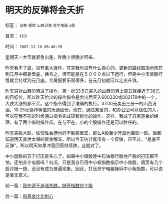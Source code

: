 # 明天的反弹将会夭折

标签： `证券` `理财` `山西汾酒` `苏宁电器` `a股` 

目录： `打印`

时间： `2007-12-18 08:40:39`

星期天一大早就紧急出差，昨晚上很晚才回来。

昨天看不了盘，没有重大操作，其实我也没有什么担心的。更新的路线图指示现在到元月中都是盘底，换言之，很可能是在５０００点以下运行，但是中小市值股行情就会持续到元月底。金属股要乐观得多，在元月初就可以走出升浪。

昨天只对山西汾酒进了操作，第一批33.5元买入的山西汾酒上周五就接近了36元的目标位，所以昨天给出的操作指令是卖出后买入600330或002178中的一个，大跌大涨的都不买。这个指令得到了准确的执行，37.00元卖出三分一的山西汾酒，10.25元换作等值的天通股份。现在，通过亲爱的，和办公室可以信任的人，可以在我不在的时侯通过指令完成较智能化的操作，这样，我成了自家基金的经理，有了两个临时操作员。在与不在，小的个股操作还是可以胜任的。

昨天美股大跌，依惯性香港也好不到那里去，那么A股至少开盘也要跌一跌。谁都知道明天盖世太保的资金解冻，所以今天估计尾市有一个反弹，只不过，“是底不反弹”，所以明天如果冲高回落继续跌，这就对了。

中小盘股的苏宁打压是多心了。如果中小值股连中石油银行股地产股的打压都不怕，还怕苏宁电器吗？何况，只是我自已用中小板指数指示中小值股，偶页有几个股评跟一跟，还没有成为普遍现象。因此，打压苏宁电器操纵中小板指数，可以说是毫无意义。



前一篇：[现在适于追涨杀跌，抛开指数炒个股](../../../2007/12/14/现在适于追涨杀跌，抛开指数炒个股.md)

后一篇：[和基金比比耐心](../../../2007/12/18/和基金比比耐心.md)